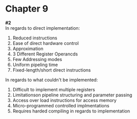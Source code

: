 # Chapter 9
**#2** \
In regards to direct implementation:
1. Reduced instructions
2. Ease of direct hardware control
3. Approximation
4. 3 Different Register Operancds
5. Few Addressing modes
6. Uniform pipeling time
7. Fixed-length/short direct instructions

In regards to what couldn't be implemented:
1. Difficult to implement multiple registers
2. Limitationson pipeline structuring and parameter passing
3. Access over load instructions for access memory
4. Micro-programmed controlled implmentations
5. Requires harded compiling in regards to implementation
